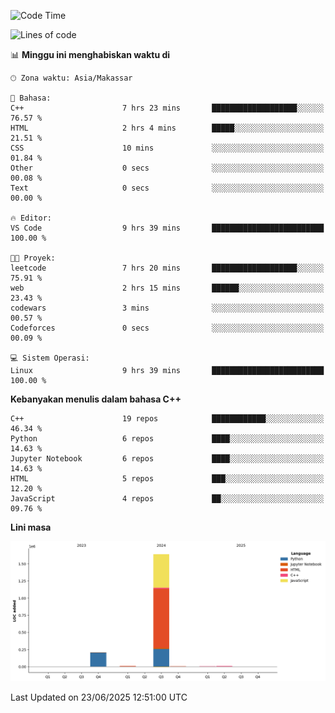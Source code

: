 <!--START_SECTION:waka-->
![Code Time](http://img.shields.io/badge/Code%20Time-288%20hrs%204%20mins-blue)

![Lines of code](https://img.shields.io/badge/Sejak%20Hello%20World%20aku%20telah%20menulis-1.9%20million%20baris%20kode-blue)

📊 **Minggu ini menghabiskan waktu di** 

```text
🕑︎ Zona waktu: Asia/Makassar

💬 Bahasa: 
C++                      7 hrs 23 mins       ███████████████████░░░░░░   76.57 % 
HTML                     2 hrs 4 mins        █████░░░░░░░░░░░░░░░░░░░░   21.51 % 
CSS                      10 mins             ░░░░░░░░░░░░░░░░░░░░░░░░░   01.84 % 
Other                    0 secs              ░░░░░░░░░░░░░░░░░░░░░░░░░   00.08 % 
Text                     0 secs              ░░░░░░░░░░░░░░░░░░░░░░░░░   00.00 % 

🔥 Editor: 
VS Code                  9 hrs 39 mins       █████████████████████████   100.00 % 

🐱‍💻 Proyek: 
leetcode                 7 hrs 20 mins       ███████████████████░░░░░░   75.91 % 
web                      2 hrs 15 mins       ██████░░░░░░░░░░░░░░░░░░░   23.43 % 
codewars                 3 mins              ░░░░░░░░░░░░░░░░░░░░░░░░░   00.57 % 
Codeforces               0 secs              ░░░░░░░░░░░░░░░░░░░░░░░░░   00.09 % 

💻 Sistem Operasi: 
Linux                    9 hrs 39 mins       █████████████████████████   100.00 % 
```

**Kebanyakan menulis dalam bahasa C++** 

```text
C++                      19 repos            ████████████░░░░░░░░░░░░░   46.34 % 
Python                   6 repos             ████░░░░░░░░░░░░░░░░░░░░░   14.63 % 
Jupyter Notebook         6 repos             ████░░░░░░░░░░░░░░░░░░░░░   14.63 % 
HTML                     5 repos             ███░░░░░░░░░░░░░░░░░░░░░░   12.20 % 
JavaScript               4 repos             ██░░░░░░░░░░░░░░░░░░░░░░░   09.76 % 
```



**Lini masa**

![Lines of Code chart](https://raw.githubusercontent.com/yusuf601/yusuf601/main/assets/bar_graph.png)


 Last Updated on 23/06/2025 12:51:00 UTC
<!--END_SECTION:waka-->

